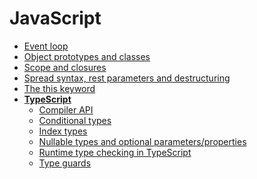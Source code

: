 <!-- generated by markdown-notes-tree -->

# JavaScript

<!-- optional markdown-notes-tree directory description starts here -->

<!-- optional markdown-notes-tree directory description ends here -->

-   [Event loop](Event-loop.md)
-   [Object prototypes and classes](Object-prototypes-classes.md)
-   [Scope and closures](Scope-closures.md)
-   [Spread syntax, rest parameters and destructuring](Spread-syntax-rest-parameters-destructuring.md)
-   [The this keyword](This-keyword.md)
-   [**TypeScript**](typescript/README.md)
    -   [Compiler API](typescript/Compiler-API.md)
    -   [Conditional types](typescript/Conditional-types.md)
    -   [Index types](typescript/Index-types.md)
    -   [Nullable types and optional parameters/properties](typescript/Nullable-types-optional-parameters-properties.md)
    -   [Runtime type checking in TypeScript](typescript/Runtime-type-checking.md)
    -   [Type guards](typescript/Type-guards.md)
